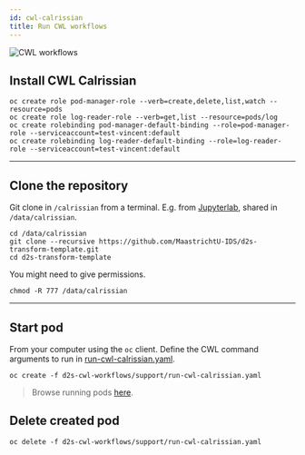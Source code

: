 ```yaml
---
id: cwl-calrissian
title: Run CWL workflows
---
```


![CWL workflows](/dsri-documentation/img/CWL_logo.png)

## Install CWL Calrissian

```shell
oc create role pod-manager-role --verb=create,delete,list,watch --resource=pods
oc create role log-reader-role --verb=get,list --resource=pods/log
oc create rolebinding pod-manager-default-binding --role=pod-manager-role --serviceaccount=test-vincent:default
oc create rolebinding log-reader-default-binding --role=log-reader-role --serviceaccount=test-vincent:default
```

---

## Clone the repository

Git clone in `/calrissian` from a terminal. E.g. from [Jupyterlab](https://app.dsri.unimaas.nl:8443/console/project/test-vincent/browse/pods/jupyterlab-root-2-8w472?tab=terminal), shared in `/data/calrissian`.

```shell
cd /data/calrissian
git clone --recursive https://github.com/MaastrichtU-IDS/d2s-transform-template.git
cd d2s-transform-template
```

You might need to give permissions.

```shell
chmod -R 777 /data/calrissian
```

---

## Start pod

From your computer using the `oc` client. Define the CWL command arguments to run in [run-cwl-calrissian.yaml](https://github.com/MaastrichtU-IDS/d2s-cwl-workflows/blob/master/support/run-cwl-calrissian.yaml).

```shell
oc create -f d2s-cwl-workflows/support/run-cwl-calrissian.yaml
```

> Browse running pods [here](https://app.dsri.unimaas.nl:8443/console/project/test-vincent/browse/pods).

## Delete created pod

```shell
oc delete -f d2s-cwl-workflows/support/run-cwl-calrissian.yaml
```
